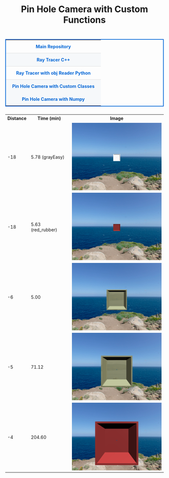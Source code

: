 
<h1 align="center">Pin Hole Camera with Custom Functions</h1>

<p align="right">
  <table align="right" style="border: 2px solid #0366d6; border-collapse: collapse; margin: 25px auto;">
    <tr>
      <td align="center" style="padding: 12px 20px; border-bottom: 1px solid #ddd;"><a href="https://github.com/moezdurrani/ChromaticAberration" style="text-decoration: none; color: #0366d6; font-weight:   bold;">Main Repository</a></td>
    </tr>
    <tr style="background-color: #f6f8fa;">
      <td align="center" style="padding: 12px 20px; border-bottom: 1px solid #ddd;"><a href="https://github.com/moezdurrani/tinyRayTracer" style="text-decoration: none; color: #0366d6; font-weight: bold;">Ray Tracer C++</a></td>
    </tr>
    <tr>
      <td align="center" style="padding: 12px 20px; border-bottom: 1px solid #ddd;"><a href="https://github.com/moezdurrani/TinyRayTracerPython" style="text-decoration: none; color: #0366d6; font-weight: bold;">Ray Tracer with obj Reader Python</a></td>
    </tr>
    <tr style="background-color: #f6f8fa;">
      <td align="center" style="padding: 12px 20px;"><a href="https://github.com/moezdurrani/pinHoleCameraCustom" style="text-decoration: none; color: #0366d6; font-weight: bold;">Pin Hole Camera with Custom Classes</a></td>
    </tr>
    <tr style="background-color: #f6f8fa;">
      <td align="center" style="padding: 12px 20px;"><a href="https://github.com/moezdurrani/pinHoleCameraNumpy" style="text-decoration: none; color: #0366d6; font-weight: bold;">Pin Hole Camera with Numpy</a></td>
    </tr>
  </table>
</p>



<table align="center">
  <tr>
    <th>Distance</th>
    <th>Time (min)</th>
    <th>Image</th>
  </tr>
  <tr>
    <td>-18</td>
    <td>5.78 (grayEasy)</td>
    <td><img src="https://github.com/moezdurrani/pinHoleCameraCustom/blob/main/images/18gray.png" alt="gray cube"></td>
  </tr>
  <tr>
    <td>-18</td>
    <td>5.63 (red_rubber)</td>
    <td><img src="https://github.com/moezdurrani/pinHoleCameraCustom/blob/main/images/18red.png" alt="red cube"></td>
  </tr>
  <tr>
    <td>-6</td>
    <td>5.00</td>
    <td><img src="https://github.com/moezdurrani/pinHoleCameraCustom/blob/main/images/6gray.png" alt="beige cube"></td>
  </tr>
  <tr>
    <td>-5</td>
    <td>71.12</td>
    <td><img src="https://github.com/moezdurrani/pinHoleCameraCustom/blob/main/images/5gray.png" alt="beige cube with shadow"></td>
  </tr>
  <tr>
    <td>-4</td>
    <td>204.60</td>
    <td><img src="https://github.com/moezdurrani/pinHoleCameraCustom/blob/main/images/4gray.png" alt="beige cube"></td>
  </tr>
</table>

